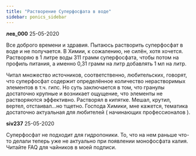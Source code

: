 ```yaml
---
title: "Растворение Суперфосфата в воде"
sidebar: ponics_sidebar
---
```


**лев_000** 25-05-2020

Все доброго времени и здравия. Пытаюсь растворить суперфосфат в воде и не получается. В Химии, к сожалению, не силён, хотя хочется. Растворяю в 1 литре воды 311 грамм суперфосфата, чтобы потом на профиль питания, а именно 0,31 грамм на литр добавлять 1 мл на литр. 

Читал множество источников, соответственно, любительских, говорят, что суперфосфат содержит определённое количество нерастворимых элементов в т.ч. гипс. Но суть заключается в том, что гранулы достаточно крупные и возникает ощущение, что элементы не растворяются эффективно. Растворял в кипятке. Мешал, крутил, вертел, отстаивал...но тщетно. Господа Химики, мне кажется, тематика достаточно актуальная для любителей ( начинающих профессионалов ).


**siv237** 25-05-2020

Суперфосфат не подходит для гидропоники. То, что на нем раньше что-то делали теперь уже не актуально при появлении монофосфата калия. Читайте FAQ для чайников в моей подписи.


